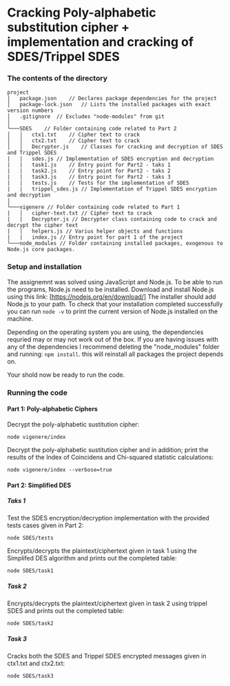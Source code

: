 # Cracking Poly-alphabetic substitution cipher + implementation and cracking of SDES/Trippel SDES

### The contents of the directory

```
project
│   package.json    // Declares package dependencies for the project
│   package-lock.json   // Lists the installed packages with exact version numbers
│   .gitignore  // Excludes "node-modules" from git
│
└───SDES    // Folder containing code related to Part 2
│   │   ctx1.txt    // Cipher text to crack
│   │   ctx2.txt    // Cipher text to crack
│   │   Decrypter.js    // Classes for cracking and decryption of SDES and Trippel SDES
|   |   sdes.js // Implementation of SDES encryption and decryption
|   |   task1.js    // Entry point for Part2 - taks 1
|   |   task2.js    // Entry point for Part2 - taks 2
|   |   task3.js    // Entry point for Part2 - taks 3
|   |   tests.js    // Tests for the implementation of SDES
|   |   trippel_sdes.js // Implementation of Trippel SDES encryption and decryption
│   
└───vigenere // Folder containing code related to Part 1
|   │   cipher-text.txt // Cipher text to crack
|   |   Decrypter.js // Decrypter class containing code to crack and decrypt the cipher text
|   |   helpers.js // Varius helper objects and functions
|   |   index.js // Entry point for part 1 of the project
└───node_modules // Folder containing installed packages, exogenous to Node.js core packages.
```


### Setup and installation
The assignemnt was solved using JavaScript and Node.js. To be able to run the programs, Node.js need to be installed.
Download and install Node.js using this link: [https://nodejs.org/en/download/]
The installer should add Node.js to your path. To check that your installation completed successfully you can run `node -v`
to print the current version of Node.js installed on the machine.

Depending on the operating system you are using, the dependencies requried may or may not work out of the box. 
If you are having issues with any of the dependencies I recommend deleting the "node_modules" folder and running:
`npm install`. this will reinstall all packages the project depends on.

Your shold now be ready to run the code.

### Running the code

#### Part 1: Poly-alphabetic Ciphers
Decrypt the poly-alphabetic sustitution cipher:

`node vigenere/index` 

Decrypt the poly-alphabetic sustitution cipher and in addition; print the results of the Index of Coincidens and Chi-squared statistic calculations:

`node vigenere/index --verbose=true`

#### Part 2: Simplified DES

##### Taks 1
Test the SDES encryption/decryption implementation with the provided tests cases given in Part 2:

`node SDES/tests`

Encrypts/decrypts the plaintext/ciphertext given in task 1 using the Simplifed DES algorithm and prints out the completed table:

`node SDES/task1`

##### Task 2
Encrypts/decrypts the plaintext/ciphertext given in task 2 using trippel SDES and prints out the completed table:

`node SDES/task2`

##### Task 3
Cracks both the SDES and Trippel SDES encrypted messages given in ctx1.txt and ctx2.txt:

`node SDES/task3`

